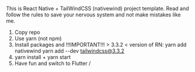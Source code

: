 This is React Native + TailWindCSS (nativewind) project template. Read and follow the rules to save your nervous system and not make mistakes like me.

1. Copy repo
2. Use yarn (not npm)
3. Install packages and !!!IMPORTANT!!! > 3.3.2 < version of RN: yarn add nativewind yarn add --dev tailwindcss@3.3.2
4. yarn install + yarn start
5. Have fun and switch to Flutter /
